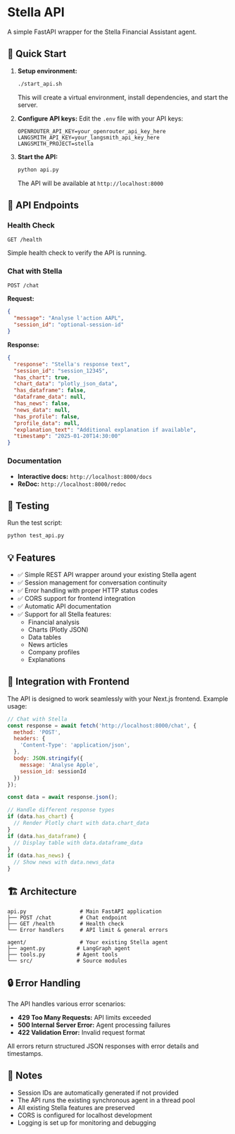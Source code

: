 # Stella API

A simple FastAPI wrapper for the Stella Financial Assistant agent.

## 🚀 Quick Start

1. **Setup environment:**
   ```bash
   ./start_api.sh
   ```
   This will create a virtual environment, install dependencies, and start the server.

2. **Configure API keys:**
   Edit the `.env` file with your API keys:
   ```env
   OPENROUTER_API_KEY=your_openrouter_api_key_here
   LANGSMITH_API_KEY=your_langsmith_api_key_here
   LANGSMITH_PROJECT=stella
   ```

3. **Start the API:**
   ```bash
   python api.py
   ```
   The API will be available at `http://localhost:8000`

## 📖 API Endpoints

### Health Check
```
GET /health
```
Simple health check to verify the API is running.

### Chat with Stella
```
POST /chat
```

**Request:**
```json
{
  "message": "Analyse l'action AAPL",
  "session_id": "optional-session-id"
}
```

**Response:**
```json
{
  "response": "Stella's response text",
  "session_id": "session_12345",
  "has_chart": true,
  "chart_data": "plotly_json_data",
  "has_dataframe": false,
  "dataframe_data": null,
  "has_news": false,
  "news_data": null,
  "has_profile": false,
  "profile_data": null,
  "explanation_text": "Additional explanation if available",
  "timestamp": "2025-01-20T14:30:00"
}
```

### Documentation
- **Interactive docs:** `http://localhost:8000/docs`
- **ReDoc:** `http://localhost:8000/redoc`

## 🧪 Testing

Run the test script:
```bash
python test_api.py
```

## 💡 Features

- ✅ Simple REST API wrapper around your existing Stella agent
- ✅ Session management for conversation continuity
- ✅ Error handling with proper HTTP status codes
- ✅ CORS support for frontend integration
- ✅ Automatic API documentation
- ✅ Support for all Stella features:
  - Financial analysis
  - Charts (Plotly JSON)
  - Data tables
  - News articles
  - Company profiles
  - Explanations

## 🔧 Integration with Frontend

The API is designed to work seamlessly with your Next.js frontend. Example usage:

```javascript
// Chat with Stella
const response = await fetch('http://localhost:8000/chat', {
  method: 'POST',
  headers: {
    'Content-Type': 'application/json',
  },
  body: JSON.stringify({
    message: 'Analyse Apple',
    session_id: sessionId
  })
});

const data = await response.json();

// Handle different response types
if (data.has_chart) {
  // Render Plotly chart with data.chart_data
}
if (data.has_dataframe) {
  // Display table with data.dataframe_data
}
if (data.has_news) {
  // Show news with data.news_data
}
```

## 🏗️ Architecture

```
api.py                 # Main FastAPI application
├── POST /chat         # Chat endpoint 
├── GET /health        # Health check
└── Error handlers     # API limit & general errors

agent/                 # Your existing Stella agent
├── agent.py          # LangGraph agent
├── tools.py          # Agent tools
└── src/              # Source modules
```

## 🔒 Error Handling

The API handles various error scenarios:

- **429 Too Many Requests:** API limits exceeded
- **500 Internal Server Error:** Agent processing failures
- **422 Validation Error:** Invalid request format

All errors return structured JSON responses with error details and timestamps.

## 📝 Notes

- Session IDs are automatically generated if not provided
- The API runs the existing synchronous agent in a thread pool
- All existing Stella features are preserved
- CORS is configured for localhost development
- Logging is set up for monitoring and debugging
